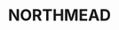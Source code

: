 ---
lastmod: '2025-04-06T06:05:20+00:00'
latitude: -33.782501
layout: suburb
longitude: 150.996388
postcode: '2152'
state: NSW
title: NORTHMEAD
url: /nsw/northmead/
---